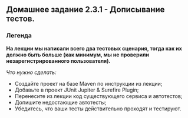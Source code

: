 ## Домашнее задание 2.3.1 - Дописывание тестов.

### Легенда

**На лекции мы написали всего два тестовых сценария, тогда как их должно быть больше (как минимум, мы не проверили незарегистрированного пользователя).**

_Что нужно сделать:_

* Создайте проект на базе Maven по инструкции из лекции;
* Добавьте в проект JUnit Jupiter & Surefire Plugin;
* Перенесите из лекции код существующего сервиса и автотестов;
* Допишите недостающие автотесты;
* Убедитесь, что ваши тесты действительно проходят и тестируют.

